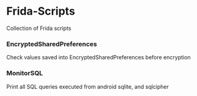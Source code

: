 # Frida-Scripts

Collection of Frida scripts


### EncryptedSharedPreferences
Check values saved into EncryptedSharedPreferences before encryption

### MonitorSQL

Print all SQL queries executed from android sqlite, and sqlcipher

